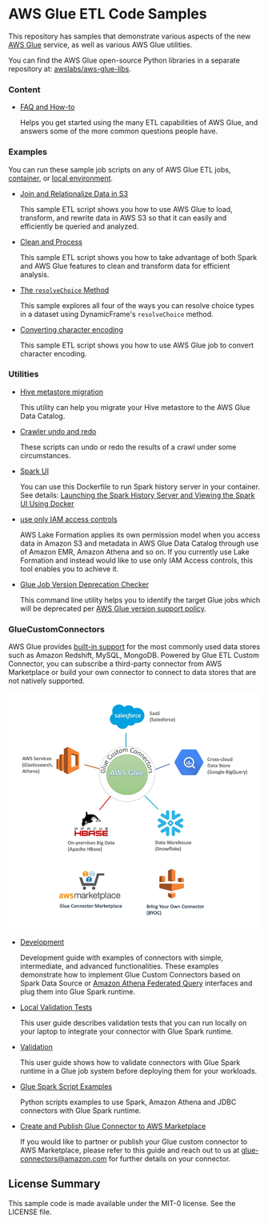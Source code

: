 # AWS Glue ETL Code Samples

This repository has samples that demonstrate various aspects of the new
[AWS Glue](https://aws.amazon.com/glue) service, as well as various
AWS Glue utilities.

You can find the AWS Glue open-source Python libraries in a separate
repository at: [awslabs/aws-glue-libs](https://github.com/awslabs/aws-glue-libs).

### Content

 - [FAQ and How-to](FAQ_and_How_to.md)

   Helps you get started using the many ETL capabilities of AWS Glue, and
   answers some of the more common questions people have.

### Examples
 You can run these sample job scripts on any of AWS Glue ETL jobs, [container](https://aws.amazon.com/blogs/big-data/developing-aws-glue-etl-jobs-locally-using-a-container/), or [local environment](https://docs.aws.amazon.com/glue/latest/dg/aws-glue-programming-etl-libraries.html).

 - [Join and Relationalize Data in S3](examples/join_and_relationalize.md)

   This sample ETL script shows you how to use AWS Glue to load, transform,
   and rewrite data in AWS S3 so that it can easily and efficiently be queried
   and analyzed.

 - [Clean and Process](examples/data_cleaning_and_lambda.md)

   This sample ETL script shows you how to take advantage of both Spark and
   AWS Glue features to clean and transform data for efficient analysis.

 - [The `resolveChoice` Method](examples/resolve_choice.md)

   This sample explores all four of the ways you can resolve choice types
   in a dataset using DynamicFrame's `resolveChoice` method.

 - [Converting character encoding](examples/converting_char_encoding.md)
 
   This sample ETL script shows you how to use AWS Glue job to convert character encoding.

### Utilities

 - [Hive metastore migration](utilities/Hive_metastore_migration/README.md)

   This utility can help you migrate your Hive metastore to the
   AWS Glue Data Catalog.

 - [Crawler undo and redo](utilities/Crawler_undo_redo/README.md)

   These scripts can undo or redo the results of a crawl under
   some circumstances.

 - [Spark UI](utilities/Spark_UI/README.md)

   You can use this Dockerfile to run Spark history server in your container.
   See details: [Launching the Spark History Server and Viewing the Spark UI Using Docker ](https://docs.aws.amazon.com/glue/latest/dg/monitor-spark-ui-history.html#monitor-spark-ui-history-local)

- [use only IAM access controls](utilities/use_only_IAM_access_controls/README.md)

  AWS Lake Formation applies its own permission model when you access data in Amazon S3 and metadata in AWS Glue Data Catalog through use of Amazon EMR, Amazon Athena and so on.
  If you currently use Lake Formation and instead would like to use only IAM Access controls, this tool enables you to achieve it.

- [Glue Job Version Deprecation Checker](utilities/glue_version_deprecation_checker/README.md)

  This command line utility helps you to identify the target Glue jobs which will be deprecated per [AWS Glue version support policy](https://docs.aws.amazon.com/glue/latest/dg/glue-version-support-policy.html).

### GlueCustomConnectors
AWS Glue provides [built-in support](https://docs.aws.amazon.com/glue/latest/dg/aws-glue-programming-etl-connect.html) for the most commonly used data stores such as Amazon Redshift, MySQL, MongoDB. Powered by Glue ETL Custom Connector, you can subscribe a third-party connector from AWS Marketplace or build your own connector to connect to data stores that are not natively supported.

 ![marketplace](GlueCustomConnectors/marketplace.jpg)
 
 - [Development](GlueCustomConnectors/development/README.md)

   Development guide with examples of connectors with simple, intermediate, and advanced functionalities. These examples demonstrate how to implement Glue Custom Connectors based on Spark Data Source or [Amazon Athena Federated Query](https://github.com/awslabs/aws-athena-query-federation) interfaces and plug them into Glue Spark runtime.

 - [Local Validation Tests](GlueCustomConnectors/localValidation/README.md)

   This user guide describes validation tests that you can run locally on your laptop to integrate your connector with Glue Spark runtime.
   
 - [Validation](GlueCustomConnectors/glueJobValidation/README.md)

   This user guide shows how to validate connectors with Glue Spark runtime in a Glue job system before deploying them for your workloads.

 - [Glue Spark Script Examples](GlueCustomConnectors/gluescripts/README.md)

   Python scripts examples to use Spark, Amazon Athena and JDBC connectors with Glue Spark runtime.

 - [Create and Publish Glue Connector to AWS Marketplace](GlueCustomConnectors/marketplace)

   If you would like to partner or publish your Glue custom connector to AWS Marketplace, please refer to this guide and reach out to us at glue-connectors@amazon.com for further details on your connector.

## License Summary

This sample code is made available under the MIT-0 license. See the LICENSE file.

